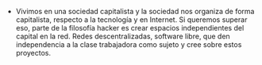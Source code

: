 - Vivimos en una sociedad capitalista y la sociedad nos organiza de forma capitalista, respecto a la tecnología y en Internet. Si queremos superar eso, parte de la filosofía hacker es crear espacios independientes del capital en la red. Redes descentralizadas, software libre, que den independencia a la clase trabajadora como sujeto y cree sobre estos proyectos.